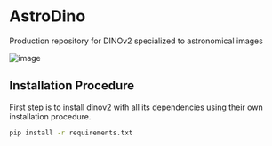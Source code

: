 # AstroDino

Production repository for DINOv2 specialized to astronomical images

![image](https://github.com/FoundationModelsForScience/AstroDino/assets/861591/da8eb580-53c5-45bf-9457-f093052c6a4e)



## Installation Procedure

First step is to install dinov2 with all its dependencies using their own installation procedure.

```bash
pip install -r requirements.txt


```
